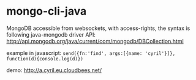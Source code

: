 mongo-cli-java
====================

MongoDB accessible from websockets, with access-rights, the syntax is following java-mongodb driver API: http://api.mongodb.org/java/current/com/mongodb/DBCollection.html

example in javascript: `send({fn:'find', args:[{name: 'cyril'}]}, function(d){console.log(d)})`

demo: http://a.cyril.eu.cloudbees.net/

